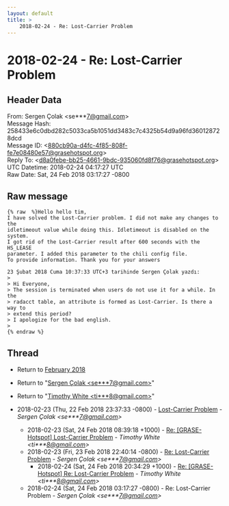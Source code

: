 ```yaml
---
layout: default
title: >
    2018-02-24 - Re: Lost-Carrier Problem
---
```


# 2018-02-24 - Re: Lost-Carrier Problem

## Header Data

From: Sergen Çolak \<se***7@gmail.com\><br>
Message Hash: 258433e6c0dbd282c5033ca5b1051dd3483c7c4325b54d9a96fd360128728dcd<br>
Message ID: \<880cb90a-d4fc-4f85-808f-fe7e08480e57@grasehotspot.org\><br>
Reply To: \<d8a0febe-bb25-4661-9bdc-935060fd8f76@grasehotspot.org\><br>
UTC Datetime: 2018-02-24 04:17:27 UTC<br>
Raw Date: Sat, 24 Feb 2018 03:17:27 -0800<br>

## Raw message

```
{% raw  %}Hello hello tim,
I have solved the Lost-Carrier problem. I did not make any changes to the 
idletimeout value while doing this. Idletimeout is disabled on the system. 
I got rid of the Lost-Carrier result after 600 seconds with the HS_LEASE 
parameter. I added this parameter to the chili config file.
To provide information. Thank you for your answers

23 Şubat 2018 Cuma 10:37:33 UTC+3 tarihinde Sergen Çolak yazdı:
>
> Hi Everyone,
> The session is terminated when users do not use it for a while. In the 
> radacct table, an attribute is formed as Lost-Carrier. Is there a way to 
> extend this period?
> I apologize for the bad english.
>
{% endraw %}
```

## Thread

+ Return to [February 2018](/archive/2018/02)

+ Return to "[Sergen Çolak <se***7<span>@</span>gmail.com>](/authors/se___7_at_gmail_com)"
+ Return to "[Timothy White <ti***8<span>@</span>gmail.com>](/authors/ti___8_at_gmail_com)"

+ 2018-02-23 (Thu, 22 Feb 2018 23:37:33 -0800) - [Lost-Carrier Problem](/archive/2018/02/02b1b536c08bf4e5479905cfac11b109683dc34f3ee1efaddbf24d14e08bc2ba) - _Sergen Çolak \<se***7@gmail.com\>_
  + 2018-02-23 (Sat, 24 Feb 2018 08:39:18 +1000) - [Re: [GRASE-Hotspot] Lost-Carrier Problem](/archive/2018/02/7dc64b8048a855414fb6e6582a9f9c813a2b4eeacc608eb77def3e0f763da58f) - _Timothy White \<ti***8@gmail.com\>_
  + 2018-02-23 (Fri, 23 Feb 2018 22:40:14 -0800) - [Re: Lost-Carrier Problem](/archive/2018/02/975392eee6829b4e33489da47936e384f02fee9a460a688931f86cca099cfdf5) - _Sergen Çolak \<se***7@gmail.com\>_
    + 2018-02-24 (Sat, 24 Feb 2018 20:34:29 +1000) - [Re: [GRASE-Hotspot] Re: Lost-Carrier Problem](/archive/2018/02/b864e0c6bf6e75372128545766d19c80a9e6713d66e37c314d7135e5b9a62bb2) - _Timothy White \<ti***8@gmail.com\>_
  + 2018-02-24 (Sat, 24 Feb 2018 03:17:27 -0800) - Re: Lost-Carrier Problem - _Sergen Çolak \<se***7@gmail.com\>_

